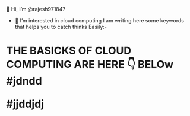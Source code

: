  👋 Hi, I’m @rajesh971847
- 👀 I’m interested in cloud computing I am writing here some keywords that helps you to catch thinks Easily:-

<h1>THE BASICKS OF CLOUD COMPUTING ARE HERE 👇
BELOw
#jdndd


#jjddjdj
